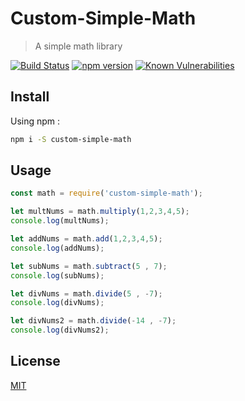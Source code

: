 # Custom-Simple-Math

> A simple math library

[![Build Status](https://travis-ci.org/EricSekyere/npm-publish.svg?branch=master)](https://travis-ci.org/EricSekyere/npm-publish)
[![npm version](https://badge.fury.io/js/npm.svg)](https://badge.fury.io/js/npm)
[![Known Vulnerabilities](https://snyk.io/test/github/EricSekyere/npm-publish/badge.svg)](https://snyk.io/test/github/EricSekyere/npm-publish)

## Install
Using npm :
```bash
npm i -S custom-simple-math
```

## Usage

```javascript
const math = require('custom-simple-math');

let multNums = math.multiply(1,2,3,4,5);
console.log(multNums);

let addNums = math.add(1,2,3,4,5);
console.log(addNums);

let subNums = math.subtract(5 , 7);
console.log(subNums);

let divNums = math.divide(5 , -7);
console.log(divNums);

let divNums2 = math.divide(-14 , -7);
console.log(divNums2);
```

## License

[MIT](http://vjpr.mit-license.org)

